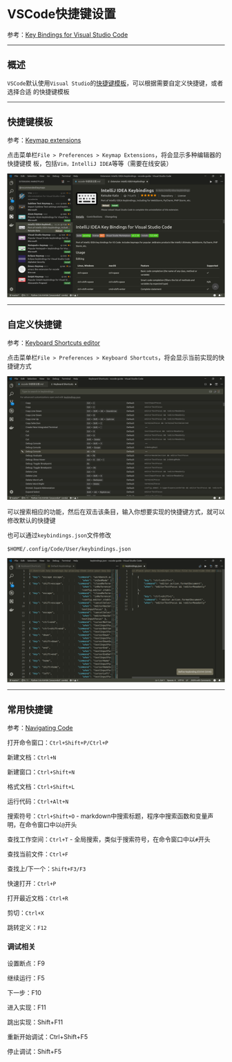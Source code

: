 # VSCode快捷键设置

参考：[Key Bindings for Visual Studio Code](https://code.visualstudio.com/docs/getstarted/keybindings)

---

## 概述

`VSCode`默认使用`Visual Studio`的[快捷键模板](https://github.com/zjZSTU/vscode-guide/blob/master/docs/source/ref/keyboard-shortcuts-windows.pdf)，可以根据需要自定义快捷键，或者选择合适
的快捷键模板

---

## 快捷键模板

参考：[Keymap extensions](https://code.visualstudio.com/docs/getstarted/keybindings#_keymap-extensions)

点击菜单栏`File > Preferences > Keymap Extensions`，将会显示多种编辑器的快捷键模
板，包括`Vim，IntelliJ IDEA`等等（需要在线安装）

![](./imgs/keymaps.png)

---

## 自定义快捷键

参考：[Keyboard Shortcuts editor](https://code.visualstudio.com/docs/getstarted/keybindings#_keyboard-shortcuts-editor)

点击菜单栏`File > Preferences > Keyboard Shortcuts`，将会显示当前实现的快捷键方式

![](./imgs/shortcuts.png)

可以搜索相应的功能，然后在双击该条目，输入你想要实现的快捷键方式，就可以修改默认的快捷键

也可以通过`keybindings.json`文件修改

    $HOME/.config/Code/User/keybindings.json

![](./imgs/keybindings.png)

---

## 常用快捷键

参考：[Navigating Code](https://code.visualstudio.com/docs/languages/cpp#_navigating-code)

打开命令窗口：`Ctrl+Shift+P/Ctrl+P`

新建文档：`Ctrl+N`

新建窗口：`Ctrl+Shift+N`

格式文档：`Ctrl+Shift+L`

运行代码：`Ctrl+Alt+N`

搜索符号：`Ctrl+Shift+O` - markdown中搜索标题，程序中搜索函数和变量声明，在命令窗口中以`@`开头

查找工作空间：`Ctrl+T` - 全局搜索，类似于搜索符号，在命令窗口中以`#`开头

查找当前文件：`Ctrl+F`

查找上/下一个：`Shift+F3/F3`

快速打开：`Ctrl+P`

打开最近文档：`Ctrl+R`

剪切：`Ctrl+X`

跳转定义：`F12`

### 调试相关

设置断点：F9

继续运行：F5

下一步：F10

进入实现：F11

跳出实现：Shift+F11

重新开始调试：Ctrl+Shift+F5

停止调试：Shift+F5
